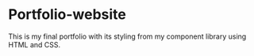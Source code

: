 # Portfolio-website
This is my final portfolio with its styling from my component library  using HTML and CSS.
